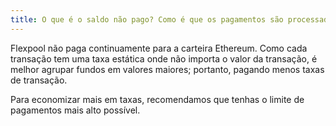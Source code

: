 ```yaml
---
title: O que é o saldo não pago? Como é que os pagamentos são processados?
---
```


Flexpool não paga continuamente para a carteira Ethereum. Como cada transação tem uma taxa estática onde não importa o valor da transação, é melhor agrupar fundos em valores maiores; portanto, pagando menos taxas de transação.

Para economizar mais em taxas, recomendamos que tenhas o limite de pagamentos mais alto possível. 